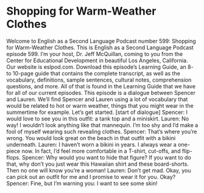 # Shopping for Warm-Weather Clothes

Welcome to English as a Second Language Podcast number 599: Shopping for Warm-Weather Clothes.  This is English as a Second Language Podcast episode 599.  I’m your host, Dr. Jeff McQuillan, coming to you from the Center for Educational Development in beautiful Los Angeles, California.  Our website is eslpod.com.  Download this episode’s Learning Guide, an 8- to 10-page guide that contains the complete transcript, as well as the vocabulary, definitions, sample sentences, cultural notes, comprehension questions, and more.  All of that is found in the Learning Guide that we have for all of our current episodes.  This episode is a dialogue between Spencer and Lauren.  We’ll find Spencer and Lauren using a lot of vocabulary that would be related to hot or warm weather, things that you might wear in the summertime for example.  Let’s get started.  [start of dialogue]  Spencer:  I would love to see you in this outfit: a tank top and a miniskirt.  Lauren:  No way!  I wouldn’t look anything like that mannequin.  I’m too shy and I’d make a fool of myself wearing such revealing clothes.    Spencer:  That’s where you’re wrong.  You would look great on the beach in that outfit with a bikini underneath.  Lauren:  I haven’t worn a bikini in years.  I always wear a one-piece now.  In fact, I’d feel more comfortable in a T-shirt, cut-offs, and flip-flops.  Spencer:  Why would you want to hide that figure?  If you want to do that, why don’t you just wear this Hawaiian shirt and these board-shorts.  Then no one will know you’re a woman!  Lauren:  Don’t get mad.  Okay, you can pick out an outfit for me and I promise to wear it for you.  Okay?  Spencer:  Fine, but I’m warning you: I want to see some skin! 
